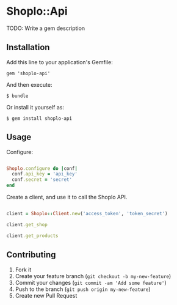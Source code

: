 # Shoplo::Api

TODO: Write a gem description

## Installation

Add this line to your application's Gemfile:

    gem 'shoplo-api'

And then execute:

    $ bundle

Or install it yourself as:

    $ gem install shoplo-api

## Usage

Configure:
```ruby

Shoplo.configure do |conf|
  conf.api_key = 'api_key'
  conf.secret = 'secret'
end
```

Create a client, and use it to call the Shoplo API.

```ruby

client = Shoplo::Client.new('access_token', 'token_secret')

client.get_shop

client.get_products
```

## Contributing

1. Fork it
2. Create your feature branch (`git checkout -b my-new-feature`)
3. Commit your changes (`git commit -am 'Add some feature'`)
4. Push to the branch (`git push origin my-new-feature`)
5. Create new Pull Request
